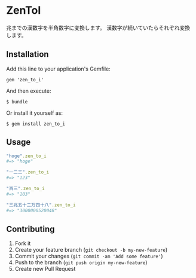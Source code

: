 # ZenToI
兆までの漢数字を半角数字に変換します。
漢数字が続いていたらそれぞれ変換します。

## Installation

Add this line to your application's Gemfile:

    gem 'zen_to_i'

And then execute:

    $ bundle

Or install it yourself as:

    $ gem install zen_to_i

## Usage

```ruby
"hoge".zen_to_i
#=> "hoge"

"一二三".zen_to_i
#=> "123"

"百三".zen_to_i
#=> "103"

"三兆五十二万四十八".zen_to_i
#=> "3000000520048"
```

## Contributing

1. Fork it
2. Create your feature branch (`git checkout -b my-new-feature`)
3. Commit your changes (`git commit -am 'Add some feature'`)
4. Push to the branch (`git push origin my-new-feature`)
5. Create new Pull Request
